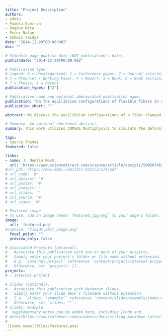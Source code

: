 ```yaml
---
title: "Project Description"
authors:
- admin
- Pamela Guerron
- Bogdan Nita
- Peter Nolan
- Ashwin Vaidya
date: "2014-12-20T00:00:00Z"
doi: ""

# Schedule page publish date (NOT publication's date).
publishDate: "2014-12-20T00:00:00Z"

# Publication type.
# Legend: 0 = Uncategorized; 1 = Conference paper; 2 = Journal article;
# 3 = Preprint / Working Paper; 4 = Report; 5 = Book; 6 = Book section;
# 7 = Thesis; 8 = Patent
publication_types: ["2"]

# Publication name and optional abbreviated publication name.
publication: "On the equilibrium configurations of flexible fibers in a flow"
publication_short: ""

abstract: We discuss the equilibrium configurations of a fiber clamped to a spherical body and immersed in a flow ranging between 0 and 50 cm/s. Experimental and numerical results are presented and the effects of flow speed and positioning of the fiber upon the equilibrium configuration are investigated. Our investigations reveal that the orientation of the fiber and its length has a significant impact upon its bending and drag experienced by the sphere-fiber system. We note that the longer fibers (i) bend significantly more than the shorter ones and (ii) display oscillatory or flapping motion at much lower flow speeds than their shorter counterparts. The simulations also reveal that the drag on the fiber is noticeably effected by the size of the basal body. Drag exponents (or Vogel exponents) are also computed and seen to deviate slightly from previous results.

# Summary. An optional shortened abstract.
summary: This work utilizes COMSOL Multiphysics to simulate the deformation of a flexible fiber attached to a sphere and immersed in a 2D fluid flow. The drag force is then computed around the fiber and a scaling law (Vogel exponents) are then calculated and matched against existing literature. Flapping behavior of the fiber is exhibited at lower flow speeds for short fibers.

tags:
- Source Themes
featured: false

links:
- name: J. Nonlin Mech.
  url: 'https://www.sciencedirect.com/science/article/abs/pii/S0020746214002832'
#url_pdf: https://www.mdpi.com/2311-5521/2/1/4/pdf
# url_code: '#'
# url_dataset: '#'
# url_poster: '#'
# url_project: ''
# url_slides: ''
# url_source: '#'
# url_video: '#'

# Featured image
# To use, add an image named `featured.jpg/png` to your page's folder. 
image:
  url: 'featured.png'
#caption: 'fluids_2017_image.png'
  focal_point: ""
  preview_only: false

# Associated Projects (optional).
#   Associate this publication with one or more of your projects.
#   Simply enter your project's folder or file name without extension.
#   E.g. `internal-project` references `content/project/internal-project/index.md`.
#   Otherwise, set `projects: []`.
projects:
# - internal-project

# Slides (optional).
#   Associate this publication with Markdown slides.
#   Simply enter your slide deck's filename without extension.
#   E.g. `slides: "example"` references `content/slides/example/index.md`.
#   Otherwise, set `slides: ""`.
# slides: example
#  Supplementary notes can be added here, including [code and 
# math](https://sourcethemes.com/academic/docs/writing-markdown-latex/).
# 
 ![some_name](files/featured.png)
---
```






